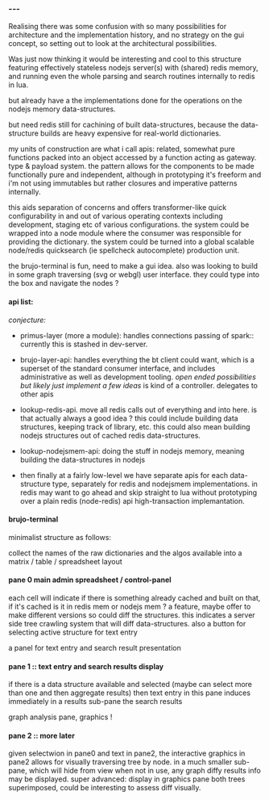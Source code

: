 







### ---


Realising there was some confusion with so many possibilities for architecture and the implementation history, and no strategy on the gui concept, so setting out to look at the architectural possibilities.



Was just now thinking it would be interesting and cool to this structure featuring effectively stateless nodejs server(s) with (shared) redis memory, and running even the whole parsing and search routines internally to redis in lua.

but already have a the implementations done for the operations on the nodejs memory data-structures.

but need redis still for cachining of built data-structures, because the data-structure builds are heavy expensive for real-world dictionaries.

my units of construction are what i call apis: related, somewhat pure functions packed into an object accessed by a function acting as gateway.  type & payload system.  the pattern allows for the components to be made functionally pure and independent, although in prototyping it's freeform and i'm not using immutables but rather closures and imperative patterns internally.

this aids separation of concerns and offers transformer-like quick configurability in and out of various operating contexts including development, staging etc of various configurations.  the system could be wrapped into a node module where the consumer was responsible for providing the dictionary.  the system could be turned into a global scalable node/redis quicksearch (ie spellcheck autocomplete) production unit.  

the brujo-terminal is fun, need to make a gui idea.  also was looking to build in some graph traversing (svg or webgl) user interface.  they could type into the box and navigate the nodes ?  



#### api list:
_conjecture:_


- primus-layer (more a module):  handles connections passing of spark:: currently this is stashed in dev-server.


- brujo-layer-api:  handles everything the bt client could want, which is a superset of the standard consumer interface, and includes administrative as well as development tooling.  _open ended possibilities but likely just implement a few ideas_
     is kind of a controller.  delegates to other apis

- lookup-redis-api.  move all redis calls out of everything and into here.  is that actually always a good idea ?
this could include building data structures, keeping track of library, etc.  this could also mean building nodejs structures out of cached redis data-structures.

- lookup-nodejsmem-api:  doing the stuff in nodejs memory, meaning building the data-structures in nodejs



- then finally at a fairly low-level we have separate apis for each data-structure type, separately for redis and nodejsmem implementations.  in redis may want to go ahead and skip straight to lua without prototyping over a plain redis (node-redis) api high-transaction implemantation.




#### brujo-terminal


minimalist structure as follows:

collect the names of the raw dictionaries and the algos available into a matrix / table / spreadsheet layout
#### pane 0 main admin spreadsheet / control-panel
each cell will indicate if there is something already cached and built on that, if it's cached is it in redis mem or nodejs mem ?  a feature, maybe offer to make different versions so could diff the structures.  this indicates a server side tree crawling system that will diff data-structures.  also a button for selecting active structure for text entry

a panel for text entry and search result presentation
#### pane 1  :: text entry and search results display
if there is a data structure available and selected (maybe can select more than one and then aggregate results) then text entry in this pane induces immediately in a results sub-pane the search results

graph analysis pane, graphics !
#### pane 2   :: more later
given selectwion in pane0 and text in pane2, the interactive graphics in pane2 allows for visually traversing tree by node. in a much smaller sub-pane, which will hide from view when not in use, any graph diffy results info may be displayed.  super advanced: display in graphics pane both trees superimposed, could be interesting to assess diff visually.
